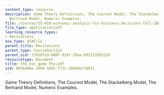 ```yaml
---
content_type: resource
description: Game Theory Definitions, The Cournot Model, The Stackelberg Model, The
  Bertrand Model, Numeric Examples.
file: /courses/15-010-economic-analysis-for-business-decisions-fall-2004/807ba86e100d349ef73c294b9e720931_the_bsc_game_thy.pdf
file_type: application/pdf
learning_resource_types:
- Recitations
ocw_type: OCWFile
parent_title: Recitations
parent_type: CourseSection
parent_uid: 729197a3-8007-916f-29ae-b92113505210
resourcetype: Document
title: the_bsc_game_thy.pdf
uid: 807ba86e-100d-349e-f73c-294b9e720931
---
```

Game Theory Definitions, The Cournot Model, The Stackelberg Model, The Bertrand Model, Numeric Examples.

